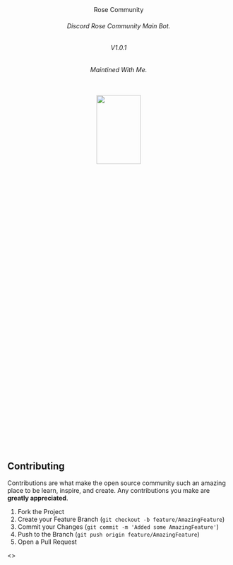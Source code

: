 <div align="center">
<a>Rose Community</a>
<h6>Discord Rose Community Main Bot.</h6>
<h6>V1.0.1</6>
<h6>Maintined With Me.</h6>
</div></br>

<div align="center">
<img src="https://cdn.discordapp.com/attachments/1058321121113546783/1066833632859258990/logorose.png" width="100px" style="height: 20%" /> 
</div></br>


## Contributing

Contributions are what make the open source community such an amazing place to be learn, inspire, and create. Any contributions you make are **greatly appreciated**.

1. Fork the Project
2. Create your Feature Branch (`git checkout -b feature/AmazingFeature`)
3. Commit your Changes (`git commit -m 'Added some AmazingFeature'`)
4. Push to the Branch (`git push origin feature/AmazingFeature`)
5. Open a Pull Request

<div align="left">
<>
</div>